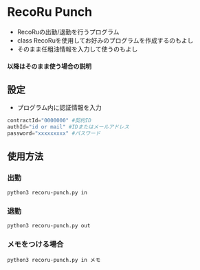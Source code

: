 # RecoRu Punch

- RecoRuの出勤/退勤を行うプログラム
- class RecoRuを使用してお好みのプログラムを作成するのもよし
- そのまま任粗油情報を入力して使うのもよし

#### 以降はそのまま使う場合の説明

## 設定

- プログラム内に認証情報を入力
```python
contractId="0000000" #契約ID
authId="id or mail" #IDまたはメールアドレス
password="xxxxxxxxx" #パスワード
```

## 使用方法

### 出勤
```shell
python3 recoru-punch.py in
```

### 退勤
```shell
python3 recoru-punch.py out
```

### メモをつける場合
```shell
python3 recoru-punch.py in メモ
```
